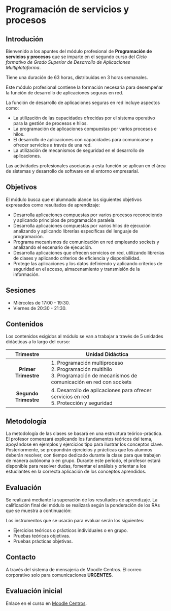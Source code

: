 # Programación de servicios y procesos

## Introdución

Bienvenido a los apuntes del módulo profesional de **Programación de servicios y procesos** que se imparte en el segundo curso del *Ciclo formativo de Grado Superior de Desarrollo de Aplicaciones Multiplataforma*.

Tiene una duración de 63 horas, distribuidas en 3 horas semanales.

Este módulo profesional contiene la formación necesaria para desempeñar la función de desarrollo de aplicaciones seguras en red.

La función de desarrollo de aplicaciones seguras en red incluye aspectos como:

* La utilización de las capacidades ofrecidas por el sistema operativo para la gestión de procesos e hilos.
* La programación de aplicaciones compuestas por varios procesos e hilos.
* El desarrollo de aplicaciones con capacidades para comunicarse y ofrecer servicios a través de una red.
* La utilización de mecanismos de seguridad en el desarrollo de aplicaciones.

Las actividades profesionales asociadas a esta función se aplican en el área de sistemas y desarrollo de software en el entorno empresarial.

## Objetivos

El módulo busca que el alumnado alance los siguientes objetivos expresados como resultados de aprendizaje:

* Desarrolla aplicaciones compuestas por varios procesos reconociendo y aplicando principios de programación paralela.
* Desarrolla aplicaciones compuestas por varios hilos de ejecución analizando y aplicando librerías específicas del lenguaje de programación.
* Programa mecanismos de comunicación en red empleando sockets y analizando el escenario de ejecución.
* Desarrolla aplicaciones que ofrecen servicios en red, utilizando librerías de clases y aplicando criterios de eficiencia y disponibilidad.
* Protege las aplicaciones y los datos definiendo y aplicando criterios de seguridad en el acceso, almacenamiento y transmisión de la información.

## Sesiones

* Miércoles de 17:00 - 19:30.
* Viernes de 20:30 - 21:30.

## Contenidos

Los contenidos exigidos al módulo se van a trabajar a través de 5 unidades didácticas a lo largo del curso:

| Trimestre | Unidad Didáctica |
|:-------------: | ---------------------- |
| **Primer Trimestre** | 1. Programación multiproceso<br>2. Programación multihilo<br>3. Programación de mecanismos de comunicación en red con sockets |
| **Segundo Trimestre**| 4. Desarrollo de aplicaciones para ofrecer servicios en red<br>5. Protección y seguridad |

## Metodología

La metodología de las clases se basará en una estructura teórico-práctica. El profesor comenzará explicando los fundamentos teóricos del tema, apoyándose en ejemplos y ejercicios tipo para ilustrar los conceptos clave. Posteriormente, se propondrán ejercicios y prácticas que los alumnos deberán resolver, con tiempo dedicado durante la clase para que trabajen de manera autónoma o en grupo. Durante este período, el profesor estará disponible para resolver dudas, fomentar el análisis y orientar a los estudiantes en la correcta aplicación de los conceptos aprendidos.

## Evaluación

Se realizará mediante la superación de los resultados de aprendizaje. La calificación final del módulo se realizará según la ponderación de los RAs que se muestra a continuación:

Los instrumentos que se usarán para evaluar serán los siguientes:

* Ejercicios teóricos o prácticos individuales o en grupo.
* Pruebas teóricas objetivas.
* Pruebas prácticas objetivas.

## Contacto

A través del sistema de mensajería de Moodle Centros. El correo corporativo solo para comunicaciones **URGENTES**.

## Evaluación inicial

Enlace en el curso en [Moodle Centros](https://educacionadistancia.juntadeandalucia.es/centros/cordoba/my/).
